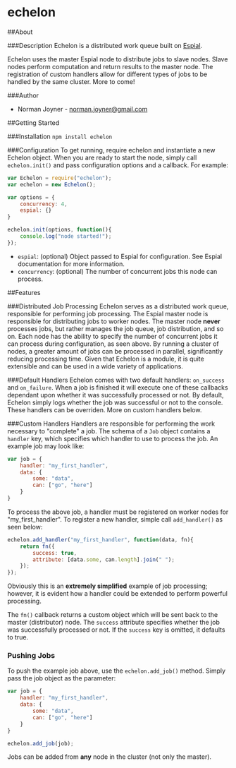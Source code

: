 echelon
======

##About

###Description
Echelon is a distributed work queue built on [Espial](https://github.com/normanjoyner/espial).

Echelon uses the master Espial node to distribute jobs to slave nodes. Slave nodes perform computation and return results to the master node. The registration of custom handlers allow for different types of jobs to be handled by the same cluster. More to come!

###Author
* Norman Joyner - <norman.joyner@gmail.com>

##Getting Started

###Installation
```npm install echelon```

###Configuration
To get running, require echelon and instantiate a new Echelon object. When you are ready to start the node, simply call ```echelon.init()``` and pass configuration options and a callback. For example:

```javascript
var Echelon = require("echelon");
var echelon = new Echelon();

var options = {
    concurrency: 4,
    espial: {}
}

echelon.init(options, function(){
    console.log("node started!");
});
```

* ```espial```: (optional) Object passed to Espial for configuration. See Espial documentation for more information.
* ```concurrency```: (optional) The number of concurrent jobs this node can process.

##Features

###Distributed Job Processing
Echelon serves as a distributed work queue, responsible for performing job processing. The Espial master node is responsible for distributing jobs to worker nodes. The master node **never** processes jobs, but rather manages the job queue, job distribution, and so on. Each node has the ability to specify the number of concurrent jobs it can process during configuration, as seen above. By running a cluster of nodes, a greater amount of jobs can be processed in parallel, significantly reducing processing time. Given that Echelon is a module, it is quite extensible and can be used in a wide variety of applications.

###Default Handlers
Echelon comes with two default handlers: ```on_success``` and ```on_failure```. When a job is finished it will execute one of these callbacks dependant upon whether it was successfully processed or not. By default, Echelon simply logs whether the job was successful or not to the console. These handlers can be overriden. More on custom handlers below.

###Custom Handlers
Handlers are responsible for performing the work necessary to "complete" a job. The schema of a ```Job``` object contains a ```handler``` key, which specifies which handler to use to process the job. An example job may look like:

```javascript
var job = {
    handler: "my_first_handler",
    data: {
        some: "data",
        can: ["go", "here"]
    }
}
```

To process the above job, a handler must be registered on worker nodes for "my_first_handler". To register a new handler, simple call ```add_handler()``` as seen below:

```javascript
echelon.add_handler("my_first_handler", function(data, fn){
    return fn({
        success: true,
        attribute: [data.some, can.length].join(" ");
    });
});
```

Obviously this is an **extremely simplified** example of job processing; however, it is evident how a handler could be extended to perform powerful processing.

The ```fn()``` callback returns a custom object which will be sent back to the master (distributor) node. The ```success``` attribute specifies whether the job was successfully processed or not. If the ```success``` key is omitted, it defaults to true.

### Pushing Jobs
To push the example job above, use the ```echelon.add_job()``` method. Simply pass the job object as the parameter:

```javascript
var job = {
    handler: "my_first_handler",
    data: {
        some: "data",
        can: ["go", "here"]
    }
}

echelon.add_job(job);
```

Jobs can be added from **any** node in the cluster (not only the master).
